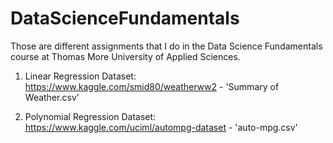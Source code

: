 # DataScienceFundamentals

Those are different assignments that I do in the Data Science Fundamentals course at Thomas More University of Applied Sciences.

1. Linear Regression
Dataset: https://www.kaggle.com/smid80/weatherww2 - 'Summary of Weather.csv'

2. Polynomial Regression
Dataset: https://www.kaggle.com/uciml/autompg-dataset - 'auto-mpg.csv'
